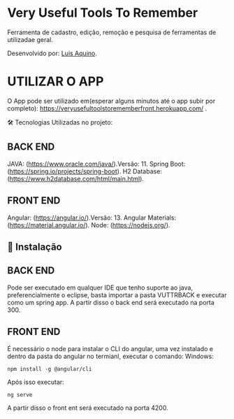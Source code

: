 # Very Useful Tools To Remember

Ferramenta de cadastro, edição, remoção e pesquisa de ferramentas de utilizadae geral.

Desenvolvido por: [Luis Aquino](https://www.linkedin.com/in/luis-eduardo-peixoto-de-aquino-941606132).

# UTILIZAR O APP

O App pode ser utilizado em(esperar alguns minutos até o app subir por completo): https://veryusefultoolstorememberfront.herokuapp.com/ .

🛠 Tecnologias Utilizadas no projeto:
## BACK END

JAVA: (https://www.oracle.com/java/).Versão: 11.
Spring Boot: (https://spring.io/projects/spring-boot).
H2 Database: (https://www.h2database.com/html/main.html).

##  FRONT END

Angular: (https://angular.io/).Versão: 13.
Angular Materials: (https://material.angular.io/).
Node: (https://nodejs.org/).

## 🚀 Instalação

## BACK END

Pode ser executado em qualquer IDE que tenho suporte ao java, preferencialmente o eclipse, basta importar a pasta VUTTRBACK e executar como um spring app.
A partir disso o back end será executado na porta 300.

##  FRONT END

É necessário o node para instalar o CLI do angular, uma vez instalado e dentro da pasta do angular no termianl, executar o comando:
Windows:
```
npm install -g @angular/cli
```

Após isso executar:
```
ng serve
```
A partir disso o front ent será executado na porta 4200.

